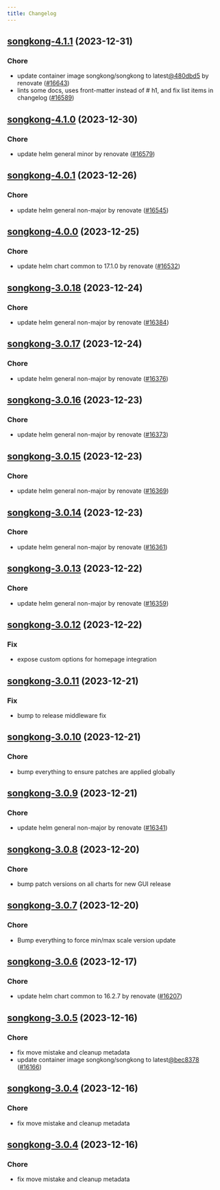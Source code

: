 ```yaml
---
title: Changelog
---
```


## [songkong-4.1.1](https://github.com/truecharts/charts/compare/songkong-4.1.0...songkong-4.1.1) (2023-12-31)

### Chore

- update container image songkong/songkong to latest[@480dbd5](https://github.com/480dbd5) by renovate ([#16643](https://github.com/truecharts/charts/issues/16643))
- lints some docs, uses front-matter instead of # h1, and fix list items in changelog ([#16589](https://github.com/truecharts/charts/issues/16589))

## [songkong-4.1.0](https://github.com/truecharts/charts/compare/songkong-4.0.1...songkong-4.1.0) (2023-12-30)

### Chore

- update helm general minor by renovate ([#16579](https://github.com/truecharts/charts/issues/16579))

## [songkong-4.0.1](https://github.com/truecharts/charts/compare/songkong-4.0.0...songkong-4.0.1) (2023-12-26)

### Chore

- update helm general non-major by renovate ([#16545](https://github.com/truecharts/charts/issues/16545))

## [songkong-4.0.0](https://github.com/truecharts/charts/compare/songkong-3.0.18...songkong-4.0.0) (2023-12-25)

### Chore

- update helm chart common to 17.1.0 by renovate ([#16532](https://github.com/truecharts/charts/issues/16532))

## [songkong-3.0.18](https://github.com/truecharts/charts/compare/songkong-3.0.17...songkong-3.0.18) (2023-12-24)

### Chore

- update helm general non-major by renovate ([#16384](https://github.com/truecharts/charts/issues/16384))

## [songkong-3.0.17](https://github.com/truecharts/charts/compare/songkong-3.0.16...songkong-3.0.17) (2023-12-24)

### Chore

- update helm general non-major by renovate ([#16376](https://github.com/truecharts/charts/issues/16376))

## [songkong-3.0.16](https://github.com/truecharts/charts/compare/songkong-3.0.15...songkong-3.0.16) (2023-12-23)

### Chore

- update helm general non-major by renovate ([#16373](https://github.com/truecharts/charts/issues/16373))

## [songkong-3.0.15](https://github.com/truecharts/charts/compare/songkong-3.0.14...songkong-3.0.15) (2023-12-23)

### Chore

- update helm general non-major by renovate ([#16369](https://github.com/truecharts/charts/issues/16369))

## [songkong-3.0.14](https://github.com/truecharts/charts/compare/songkong-3.0.13...songkong-3.0.14) (2023-12-23)

### Chore

- update helm general non-major by renovate ([#16361](https://github.com/truecharts/charts/issues/16361))

## [songkong-3.0.13](https://github.com/truecharts/charts/compare/songkong-3.0.12...songkong-3.0.13) (2023-12-22)

### Chore

- update helm general non-major by renovate ([#16359](https://github.com/truecharts/charts/issues/16359))

## [songkong-3.0.12](https://github.com/truecharts/charts/compare/songkong-3.0.11...songkong-3.0.12) (2023-12-22)

### Fix

- expose custom options for homepage integration

## [songkong-3.0.11](https://github.com/truecharts/charts/compare/songkong-3.0.10...songkong-3.0.11) (2023-12-21)

### Fix

- bump to release middleware fix

## [songkong-3.0.10](https://github.com/truecharts/charts/compare/songkong-3.0.9...songkong-3.0.10) (2023-12-21)

### Chore

- bump everything to ensure patches are applied globally

## [songkong-3.0.9](https://github.com/truecharts/charts/compare/songkong-3.0.8...songkong-3.0.9) (2023-12-21)

### Chore

- update helm general non-major by renovate ([#16341](https://github.com/truecharts/charts/issues/16341))

## [songkong-3.0.8](https://github.com/truecharts/charts/compare/songkong-3.0.7...songkong-3.0.8) (2023-12-20)

### Chore

- bump patch versions on all charts for new GUI release

## [songkong-3.0.7](https://github.com/truecharts/charts/compare/songkong-3.0.6...songkong-3.0.7) (2023-12-20)

### Chore

- Bump everything to force min/max scale version update

## [songkong-3.0.6](https://github.com/truecharts/charts/compare/songkong-3.0.5...songkong-3.0.6) (2023-12-17)

### Chore

- update helm chart common to 16.2.7 by renovate ([#16207](https://github.com/truecharts/charts/issues/16207))

## [songkong-3.0.5](https://github.com/truecharts/charts/compare/songkong-2.0.20...songkong-3.0.5) (2023-12-16)

### Chore

- fix move mistake and cleanup metadata
- update container image songkong/songkong to latest[@bec8378](https://github.com/bec8378) ([#16166](https://github.com/truecharts/charts/issues/16166))

## [songkong-3.0.4](https://github.com/truecharts/charts/compare/songkong-2.0.20...songkong-3.0.4) (2023-12-16)

### Chore

- fix move mistake and cleanup metadata

## [songkong-3.0.4](https://github.com/truecharts/charts/compare/songkong-2.0.20...songkong-3.0.4) (2023-12-16)

### Chore

- fix move mistake and cleanup metadata
